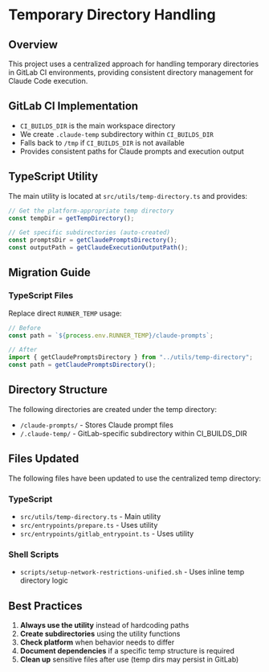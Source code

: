 # Temporary Directory Handling

## Overview

This project uses a centralized approach for handling temporary directories in GitLab CI environments, providing consistent directory management for Claude Code execution.

## GitLab CI Implementation

- `CI_BUILDS_DIR` is the main workspace directory
- We create `.claude-temp` subdirectory within `CI_BUILDS_DIR`
- Falls back to `/tmp` if `CI_BUILDS_DIR` is not available
- Provides consistent paths for Claude prompts and execution output

## TypeScript Utility

The main utility is located at `src/utils/temp-directory.ts` and provides:

```typescript
// Get the platform-appropriate temp directory
const tempDir = getTempDirectory();

// Get specific subdirectories (auto-created)
const promptsDir = getClaudePromptsDirectory();
const outputPath = getClaudeExecutionOutputPath();
```

## Migration Guide

### TypeScript Files

Replace direct `RUNNER_TEMP` usage:

```typescript
// Before
const path = `${process.env.RUNNER_TEMP}/claude-prompts`;

// After
import { getClaudePromptsDirectory } from "../utils/temp-directory";
const path = getClaudePromptsDirectory();
```

## Directory Structure

The following directories are created under the temp directory:

- `/claude-prompts/` - Stores Claude prompt files
- `/.claude-temp/` - GitLab-specific subdirectory within CI_BUILDS_DIR

## Files Updated

The following files have been updated to use the centralized temp directory:

### TypeScript

- `src/utils/temp-directory.ts` - Main utility
- `src/entrypoints/prepare.ts` - Uses utility
- `src/entrypoints/gitlab_entrypoint.ts` - Uses utility

### Shell Scripts

- `scripts/setup-network-restrictions-unified.sh` - Uses inline temp directory logic

## Best Practices

1. **Always use the utility** instead of hardcoding paths
2. **Create subdirectories** using the utility functions
3. **Check platform** when behavior needs to differ
4. **Document dependencies** if a specific temp structure is required
5. **Clean up** sensitive files after use (temp dirs may persist in GitLab)
